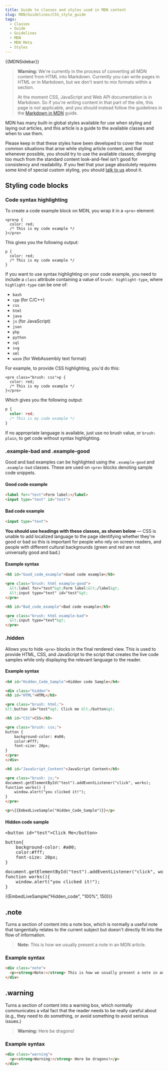 ```yaml
---
title: Guide to classes and styles used in MDN content
slug: MDN/Guidelines/CSS_style_guide
tags:
  - Classes
  - Guide
  - Guidelines
  - MDN
  - MDN Meta
  - Styles
---
```

{{MDNSidebar}}

> **Warning:** We're currently in the process of converting all MDN content from HTML into Markdown. Currently you can write pages in HTML or in Markdown, but we don't want to mix formats within a section.
>
> At the moment CSS, JavaScript and Web API documentation is in Markdown. So if you're writing content in that part of the site, this page is _not_ applicable, and you should instead follow the guidelines in the [Markdown in MDN](/en-US/docs/MDN/Contribute/Markdown_in_MDN) guide.

MDN has many built-in global styles available for use when styling and laying out articles, and this article is a guide to the available classes and when to use them.

Please keep in that these styles have been developed to cover the most common situations that arise while styling article content, and that whenever possible, you should try to use the available classes; diverging too much from the standard content look-and-feel isn't good for consistency and readability. If you feel that your page absolutely requires some kind of special custom styling, you should [talk to us](/en-US/docs/MDN/Contribute/Getting_started#step_4_ask_for_help) about it.

## Styling code blocks

### Code syntax highlighting

To create a code example block on MDN, you wrap it in a `<pre>` element:

    <pre>p {
      color: red;
      /* This is my code example */
    }</pre>

This gives you the following output:

    p {
      color: red;
      /* This is my code example */
    }

If you want to use syntax highlighting on your code example, you need to include a `class` attribute containing a value of `brush: highlight-type`, where `highlight-type` can be one of:

- `bash`
- `cpp` (for C/C++)
- `css`
- `html`
- `java`
- `js` (for JavaScript)
- `json`
- `php`
- `python`
- `sql`
- `svg`
- `xml`
- `wasm` (for WebAssembly text format)

For example, to provide CSS highlighting, you'd do this:

    <pre class="brush: css">p {
      color: red;
      /* This is my code example */
    }</pre>

Which gives you the following output:

```css
p {
  color: red;
  /* This is my code example */
}
```

If no appropriate language is available, just use no brush value, or `brush: plain`, to get code without syntax highlighting.

### .example-bad and .example-good

Good and bad examples can be highlighted using the `.example-good` and `.example-bad` classes. These are used on `<pre>` blocks denoting sample code snippets.

#### Good code example

```html example-good
<label for="test">Form label:</label>
<input type="text" id="test">
```

#### Bad code example

```html example-bad
<input type="text">
```

**You should use headings with these classes, as shown below** — CSS is unable to add localized language to the page identifying whether they're good or bad so this is important for people who rely on screen readers, and people with different cultural backgrounds (green and red are not universally good and bad.)

#### Example syntax

```html
<h5 id="Good_code_example">Good code example</h5>

<pre class="brush: html example-good">
  &lt;label for="test"&gt;Form label:&lt;/label&gt;
  &lt;input type="text" id="test"&gt;
</pre>

<h5 id="Bad_code_example">Bad code example</h5>

<pre class="brush: html example-bad">
  &lt;input type="text"&gt;
</pre>
```

### .hidden

Allows you to hide `<pre>` blocks in the final rendered view. This is used to provide HTML, CSS, and JavaScript to the script that creates the live code samples while only displaying the relevant language to the reader.

#### Example syntax

```html
<h4 id="Hidden_Code_Sample">Hidden code Sample</h4>

<div class="hidden">
<h5 id="HTML">HTML</h5>

<pre class="brush: html;">
&lt;button id="test"&gt; Click me &lt;/button&gt;

<h5 id="CSS">CSS</h5>

<pre class="brush: css;">
button {
    background-color: #a00;
    color:#fff;
    font-size: 20px;
}
</pre>
</div>

<h5 id="JavaScript_Content">JavaScript Content</h5>

<pre class="brush: js;">
document.getElementById("test").addEventListener("click", works);
function works() {
    window.alert("you clicked it!");
}
</pre>

<p>\{{EmbedLiveSample("Hidden_Code_Sample")}}</p>
```

<div id="Hidden_code"><h4>Hidden code sample</h4><pre class="brush: html hidden">&#x3C;button id="test">Click Me&#x3C;/button>
</pre><pre class="brush: css hidden">button{
    background-color: #a00;
    color:#fff;
    font-size: 20px;
}
</pre><pre class="brush: js hidden">document.getElementById("test").addEventListener("click", works);
function works(){
    window.alert("you clicked it!");
}
</pre></div>

{{EmbedLiveSample("Hidden_code", "100%", 150)}}

## .note

Turns a section of content into a note box, which is normally a useful note that tangentially relates to the current subject but doesn't directly fit into the flow of information.

> **Note:** This is how we usually present a note in an MDN article.

### Example syntax

```html
<div class="note">
  <p><strong>Note:</strong> This is how we usually present a note in an MDN article.</p>
</div>
```

## .warning

Turns a section of content into a warning box, which normally communicates a vital fact that the reader needs to be really careful about (e.g., they need to do something, or avoid something to avoid serious issues.)

> **Warning:** Here be dragons!

### Example syntax

```html
<div class="warning">
  <p><strong>Warning:</strong> Here be dragons!</p>
</div>
```
